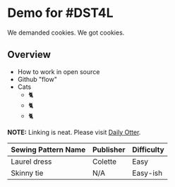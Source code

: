 # Demo for #DST4L

We demanded cookies. We got cookies.

## Overview

* How to work in open source
* Github "flow"
* Cats 
  * :cat2:
  * :cat2:
  * :cat2:

**NOTE:** Linking is neat. Please visit [Daily Otter](http://www.dailyotter.com/).

| Sewing Pattern Name | Publisher | Difficulty |
| ------------------- | --------- | ---------- |
| Laurel dress        | Colette   | Easy       |
| Skinny tie          | N/A       | Easy-ish   |
